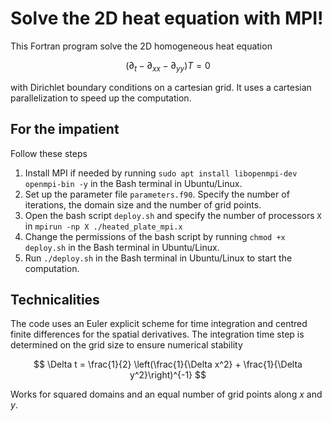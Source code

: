 # Solve the 2D heat equation with MPI!
This Fortran program solve the 2D homogeneous heat equation 

$$ \left(\partial_t - \partial_{xx} - \partial_{yy}\right) T = 0 $$

with Dirichlet boundary conditions on a cartesian grid. It uses a cartesian parallelization to speed up the computation.

## For the impatient
Follow these steps
1. Install MPI if needed by running `sudo apt install libopenmpi-dev openmpi-bin -y` in the Bash terminal in Ubuntu/Linux.
2. Set up the parameter file `parameters.f90`. Specify the number of iterations, the domain size and the number of grid points. 
3. Open the bash script `deploy.sh` and specify the number of processors `X` in `mpirun -np X ./heated_plate_mpi.x`
4. Change the permissions of the bash script by running `chmod +x deploy.sh` in the Bash terminal in Ubuntu/Linux.
5. Run `./deploy.sh` in the Bash terminal in Ubuntu/Linux to start the computation.

## Technicalities 
The code uses an Euler explicit scheme for time integration and centred finite differences for the spatial derivatives. The integration time step is determined on the grid size to ensure numerical stability

$$ \Delta t = \frac{1}{2} \left(\frac{1}{\Delta x^2} + \frac{1}{\Delta y^2}\right)^{-1} $$

Works for squared domains and an equal number of grid points along $x$ and $y$. 
